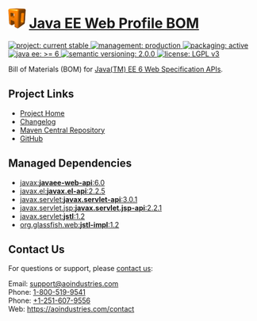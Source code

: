 # [<img src="ao-logo.png" alt="AO Logo" width="35" height="40">](https://github.com/aoindustries) [Java EE Web Profile BOM](https://github.com/aoindustries/javaee-web-api-bom)
<p>
	<a href="https://aoindustries.com/life-cycle#project-current-stable">
		<img src="https://aoindustries.com/ao-badges/project-current-stable.svg" alt="project: current stable" />
	</a>
	<a href="https://aoindustries.com/life-cycle#management-production">
		<img src="https://aoindustries.com/ao-badges/management-production.svg" alt="management: production" />
	</a>
	<a href="https://aoindustries.com/life-cycle#packaging-active">
		<img src="https://aoindustries.com/ao-badges/packaging-active.svg" alt="packaging: active" />
	</a>
	<br />
	<a href="https://docs.oracle.com/javaee/6/api/">
		<img src="https://semanticcms.com/ao-badges/javaee-6.svg" alt="java ee: &gt;= 6" />
	</a>
	<a href="http://semver.org/spec/v2.0.0.html">
		<img src="https://aoindustries.com/ao-badges/semver-2.0.0.svg" alt="semantic versioning: 2.0.0" />
	</a>
	<a href="https://www.gnu.org/licenses/lgpl-3.0">
		<img src="https://aoindustries.com/ao-badges/license-lgpl-3.0.svg" alt="license: LGPL v3" />
	</a>
</p>

Bill of Materials (BOM) for [Java(TM) EE 6 Web Specification APIs](https://www.oracle.com/technetwork/java/javaee/documentation/avaee6sdku1-relnotes-326908.html).

## Project Links
* [Project Home](https://aoindustries.com/javaee-web-api-bom/)
* [Changelog](https://aoindustries.com/javaee-web-api-bom/changelog)
* [Maven Central Repository](https://search.maven.org/artifact/com.aoindustries/javaee-web-api-bom)
* [GitHub](https://github.com/aoindustries/javaee-web-api-bom)

## Managed Dependencies
* [javax:**javaee-web-api**:6.0](https://search.maven.org/artifact/javax/javaee-web-api/6.0/jar)
* [javax.el:**javax.el-api**:2.2.5](https://search.maven.org/artifact/javax.el/javax.el-api/2.2.5/jar)
* [javax.servlet:**javax.servlet-api**:3.0.1](https://search.maven.org/artifact/javax.servlet/javax.servlet-api/3.0.1/jar)
* [javax.servlet.jsp:**javax.servlet.jsp-api**:2.2.1](https://search.maven.org/artifact/javax.servlet.jsp/javax.servlet.jsp-api/2.2.1/jar)
* [javax.servlet:**jstl**:1.2](https://search.maven.org/artifact/javax.servlet/jstl/1.2/jar)
* [org.glassfish.web:**jstl-impl**:1.2](https://search.maven.org/artifact/org.glassfish.web/jstl-impl/1.2/jar)

## Contact Us
For questions or support, please [contact us](https://aoindustries.com/contact):

Email: [support@aoindustries.com](mailto:support@aoindustries.com)  
Phone: [1-800-519-9541](tel:1-800-519-9541)  
Phone: [+1-251-607-9556](tel:+1-251-607-9556)  
Web: https://aoindustries.com/contact
